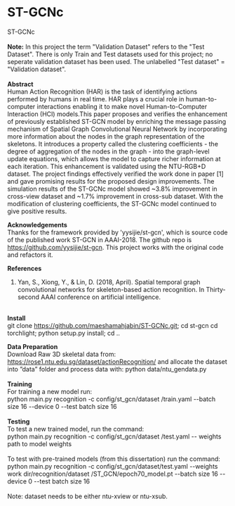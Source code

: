 # ST-GCNc
ST-GCNc  <br />
 <br /> **Note:** In this project the term "Validation Dataset" refers to the "Test Dataset". There is only Train and Test datasets used for this project; no seperate validation dataset has been used. The unlabelled "Test dataset" = "Validation dataset".  <br /> <br />
**Abstract** <br />
Human Action Recognition (HAR) is the task of identifying actions performed by humans in real time. HAR plays a crucial role in human-to-computer interactions enabling it to make novel Human-to-Computer Interaction (HCI) models.This paper proposes and verifies the enhancement of previously established ST-GCN model by enriching the message passing mechanism of Spatial Graph Convolutional Neural Network by incorporating more information about the nodes in the graph representation of the skeletons. It introduces a property called the clustering coefficients - the degree of aggregation of the nodes in the graph - into the graph-level update equations, which allows the model to capture richer information at each iteration. This enhancement is validated using the NTU-RGB+D dataset. The project findings effectively verified the work done in paper [1] and gave promising results for the proposed design improvements. The simulation results of the ST-GCNc model showed ~3.8% improvement in cross-view dataset and ~1.7% improvement in cross-sub dataset. With the modification of clustering coefficients, the ST-GCNc model continued to give positive results. 


**Acknowledgements** <br />
Thanks for the framework provided by 'yysijie/st-gcn', which is source code of the published work ST-GCN in AAAI-2018. The github repo is https://github.com/yysijie/st-gcn. This project works with the original code and refactors it.

**References** <br />
1. Yan, S., Xiong, Y., & Lin, D. (2018, April). Spatial temporal graph convolutional networks for skeleton-based action recognition. In Thirty-second AAAI conference on artificial intelligence. <br /> <br />

**Install** <br />
git clone https://github.com/maeshamahjabin/ST-GCNc.git; cd st-gcn cd torchlight; python setup.py install; cd ..

**Data Preparation** <br />
Download Raw 3D skeletal data from: https://rose1.ntu.edu.sg/dataset/actionRecognition/ and allocate the dataset into ”data” folder and process data with: python data/ntu_gendata.py  <br />  <br />
**Training** <br />
For training a new model run:  <br />
python main.py recognition -c config/st_gcn/dataset /train.yaml --batch size 16 --device 0 --test batch size 16  <br />  <br />
**Testing**  <br />
To test a new trained model, run the command:  <br />
python main.py recognition -c config/st_gcn/dataset /test.yaml -- weights path to model weights  <br />  <br />
To test with pre-trained models (from this dissertation) run the command:  <br />
python main.py recognition -c config/st_gcn/dataset/test.yaml --weights work dir/recognition/dataset /ST_GCN/epoch70_model.pt --batch size 16 --device 0 --test batch size 16  <br />  <br />
Note: dataset needs to be either ntu-xview or ntu-xsub.
